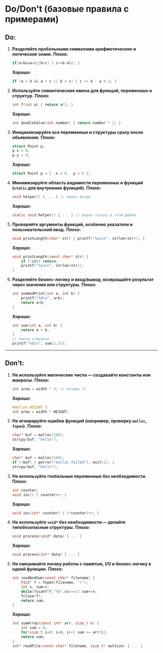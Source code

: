 # **Do/Don't (базовые правила с примерами)**

## **Do:**


1. **Разделяйте пробельными символами арифметические и логические знаки.**
   **Плохо:**

   ```c
   if(a<b&&a<c||b<c) { c+=b-a%2; }
   ```

   **Хорошо:**

   ```c
   if (a < b && a < c || b < c) { c += b - a % 2; }
   ```

2. **Используйте семантические имена для функций, переменных и структур.**
   **Плохо:**

   ```c
   int f(int a) { return a*2; }
   ```

   **Хорошо:**

   ```c
   int doubleValue(int number) { return number * 2; }
   ```

3. **Инициализируйте все переменные и структуры сразу после объявления.**
   **Плохо:**

   ```c
   struct Point p;
   p.x = 0;
   p.y = 0;
   ```

   **Хорошо:**

   ```c
   struct Point p = { .x = 0, .y = 0 };
   ```

4. **Минимизируйте область видимости переменных и функций (`static` для внутренних функций).**
   **Плохо:**

   ```c
   void helper() { ... } // видно везде
   ```

   **Хорошо:**

   ```c
   static void helper() { ... } // видно только в этом файле
   ```

5. **Проверяйте аргументы функций, особенно указатели и пользовательский ввод.**
   **Плохо:**

   ```c
   void printLength(char* str) { printf("%zu\n", strlen(str)); }
   ```

   **Хорошо:**

   ```c
   void printLength(const char* str) {
       if (!str) return;
       printf("%zu\n", strlen(str));
   }
   ```

6. **Разделяйте бизнес-логику и ввод/вывод; возвращайте результат через значения или структуры.**
   **Плохо:**

   ```c
   int sumAndPrint(int a, int b) {
       printf("%d\n", a+b);
       return a+b;
   }
   ```

   **Хорошо:**

   ```c
   int sum(int a, int b) {
       return a + b;
   }
   // вывод отдельно
   printf("%d\n", sum(2,3));
   ```

---

## **Don't:**

1. **Не используйте магические числа — создавайте константы или макросы.**
   **Плохо:**

   ```c
   int area = width * 3; // почему 3?
   ```

   **Хорошо:**

   ```c
   #define HEIGHT 3
   int area = width * HEIGHT;
   ```

2. **Не игнорируйте ошибки функций (например, проверку `malloc`, `fopen`).**
   **Плохо:**

   ```c
   char* buf = malloc(100);
   strcpy(buf, "hello");
   ```

   **Хорошо:**

   ```c
   char* buf = malloc(100);
   if (!buf) { perror("malloc failed"); exit(1); }
   strcpy(buf, "hello");
   ```

3. **Не используйте глобальные переменные без необходимости.**
   **Плохо:**

   ```c
   int counter;
   void inc() { counter++; }
   ```

   **Хорошо:**

   ```c
   void inc(int* counter) { (*counter)++; }
   ```

4. **Не используйте `void*` без необходимости — делайте типобезопасные структуры.**
   **Плохо:**

   ```c
   void process(void* data) { ... }
   ```

   **Хорошо:**

   ```c
   void process(int* data) { ... }
   ```

5. **Не смешивайте логику работы с памятью, I/O и бизнес-логику в одной функции.**
   **Плохо:**

   ```c
   int readAndSum(const char* filename) {
       FILE* f = fopen(filename, "r");
       int x, sum=0;
       while(fscanf(f,"%d",&x)==1) sum+=x;
       fclose(f);
       return sum;
   }
   ```

   **Хорошо:**

   ```c
   int sumArray(const int* arr, size_t n) {
       int sum = 0;
       for(size_t i=0; i<n; i++) sum += arr[i];
       return sum;
   }
   int* readFile(const char* filename, size_t* outSize) { ... }
   ```
